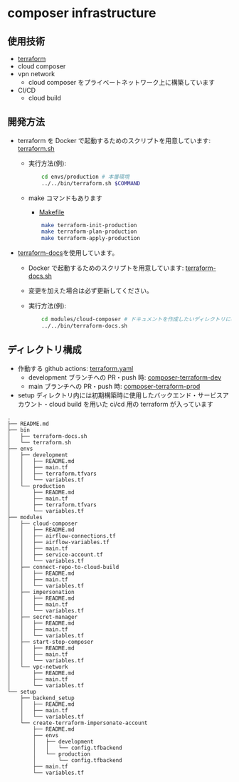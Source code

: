 # composer infrastructure

## 使用技術

- [terraform](https://www.terraform.io/)
- cloud composer
- vpn network
  - cloud composer をプライベートネットワーク上に構築しています
- CI/CD
  - cloud build

## 開発方法

- terraform を Docker で起動するためのスクリプトを用意しています: [terraform.sh](./bin/terraform.sh)

  - 実行方法(例):

    ```bash
        cd envs/production # 本番環境
        ../../bin/terraform.sh $COMMAND
    ```

  - make コマンドもあります

    - [Makefile](../Makefile)

    ```bash
        make terraform-init-production
        make terraform-plan-production
        make terraform-apply-production
    ```

- [terraform-docs](https://github.com/terraform-docs/terraform-docs)を使用しています。

  - Docker で起動するためのスクリプトを用意しています: [terraform-docs.sh](./bin/terraform-docs.sh)
  - 変更を加えた場合は必ず更新してください。
  - 実行方法(例):

    ```bash
        cd modules/cloud-composer # ドキュメントを作成したいディレクトリに移動
        ../../bin/terraform-docs.sh
    ```

## ディレクトリ構成

- 作動する github actions: [terraform.yaml](/.github/workflows/terraform.yaml)
  - development ブランチへの PR・push 時: [composer-terraform-dev](/.github/workflows/composer-terraform-dev.yaml)
  - main ブランチへの PR・push 時: [composer-terraform-prod](/.github/workflows/composer-terraform-prod.yaml)
- setup ディレクトリ内には初期構築時に使用したバックエンド・サービスアカウント・cloud build を用いた ci/cd 用の terraform が入っています

```bin/bash
.
├── README.md
├── bin
│   ├── terraform-docs.sh
│   └── terraform.sh
├── envs
│   ├── development
│   │   ├── README.md
│   │   ├── main.tf
│   │   ├── terraform.tfvars
│   │   └── variables.tf
│   └── production
│       ├── README.md
│       ├── main.tf
│       ├── terraform.tfvars
│       └── variables.tf
├── modules
│   ├── cloud-composer
│   │   ├── README.md
│   │   ├── airflow-connections.tf
│   │   ├── airflow-variables.tf
│   │   ├── main.tf
│   │   ├── service-account.tf
│   │   └── variables.tf
│   ├── connect-repo-to-cloud-build
│   │   ├── README.md
│   │   ├── main.tf
│   │   └── variables.tf
│   ├── impersonation
│   │   ├── README.md
│   │   ├── main.tf
│   │   └── variables.tf
│   ├── secret-manager
│   │   ├── README.md
│   │   ├── main.tf
│   │   └── variables.tf
│   ├── start-stop-composer
│   │   ├── README.md
│   │   ├── main.tf
│   │   └── variables.tf
│   └── vpc-network
│       ├── README.md
│       ├── main.tf
│       └── variables.tf
└── setup
    ├── backend_setup
    │   ├── README.md
    │   ├── main.tf
    │   └── variables.tf
    └── create-terraform-impersonate-account
        ├── README.md
        ├── envs
        │   ├── development
        │   │   └── config.tfbackend
        │   └── production
        │       └── config.tfbackend
        ├── main.tf
        └── variables.tf
```
